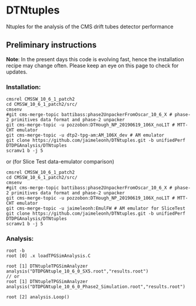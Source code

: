 # DTNtuples
Ntuples for the analysis of the CMS drift tubes detector performance

## Preliminary instructions
**Note**: 
In the present days this code is evolving fast, hence the installation recipe may change often. Please keep an eye on this page to check for updates.

### Installation:
```
cmsrel CMSSW_10_6_1_patch2
cd CMSSW_10_6_1_patch2/src/
cmsenv
#git cms-merge-topic battibass:phase2UnpackerFromOscar_10_6_X # phase-2 primitives data format and phase-2 unpacker
git cms-merge-topic -u pozzobon:DTHough_NP_20190619_106X_noL1T # MTT-CHT emulator
git cms-merge-topic -u dtp2-tpg-am:AM_106X_dev # AM emulator
git clone https://github.com/jaimeleonh/DTNtuples.git -b unifiedPerf DTDPGAnalysis/DTNtuples
scramv1 b -j 5
```
or (for Slice Test data-emulator comparison)
```
cmsrel CMSSW_10_6_1_patch2
cd CMSSW_10_6_1_patch2/src/
cmsenv
#git cms-merge-topic battibass:phase2UnpackerFromOscar_10_6_X # phase-2 primitives data format and phase-2 unpacker
git cms-merge-topic -u pozzobon:DTHough_NP_20190619_106X_noL1T # MTT-CHT emulator
git cms-merge-topic -u jaimeleonh:EmulFW # AM emulator for SliceTest
git clone https://github.com/jaimeleonh/DTNtuples.git -b unifiedPerf DTDPGAnalysis/DTNtuples
scramv1 b -j 5
```

### Analysis:
```
root -b
root [0] .x loadTPGSimAnalysis.C

root [1] DTNtupleTPGSimAnalyzer analysis("DTDPGNtuple_10_6_0_SX5.root","results.root")
// or
root [1] DTNtupleTPGSimAnalyzer analysis("DTDPGNtuple_10_6_0_Phase2_Simulation.root","results.root")

root [2] analysis.Loop()
```
